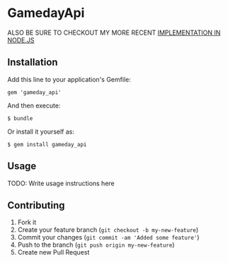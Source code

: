 # GamedayApi

ALSO BE SURE TO CHECKOUT MY MORE RECENT [IMPLEMENTATION IN NODE.JS](https://github.com/timothyf/gameday_api_node)

## Installation

Add this line to your application's Gemfile:

    gem 'gameday_api'

And then execute:

    $ bundle

Or install it yourself as:

    $ gem install gameday_api

## Usage

TODO: Write usage instructions here

## Contributing

1. Fork it
2. Create your feature branch (`git checkout -b my-new-feature`)
3. Commit your changes (`git commit -am 'Added some feature'`)
4. Push to the branch (`git push origin my-new-feature`)
5. Create new Pull Request



